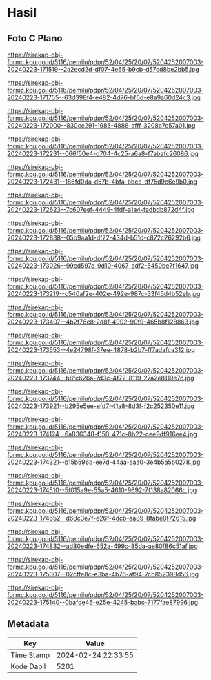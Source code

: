 # Hasil

## Foto C Plano

https://sirekap-obj-formc.kpu.go.id/5116/pemilu/pdpr/52/04/25/20/07/5204252007003-20240223-171519--2a2ecd2d-df07-4e65-b9cb-d57cd8be2bb5.jpg

https://sirekap-obj-formc.kpu.go.id/5116/pemilu/pdpr/52/04/25/20/07/5204252007003-20240223-171755--63d398f4-e482-4d76-bf6d-e8a9a60d24c3.jpg

https://sirekap-obj-formc.kpu.go.id/5116/pemilu/pdpr/52/04/25/20/07/5204252007003-20240223-172000--830cc291-1985-4888-afff-3208a7c57a01.jpg

https://sirekap-obj-formc.kpu.go.id/5116/pemilu/pdpr/52/04/25/20/07/5204252007003-20240223-172231--066f50e4-d704-4c25-a6a8-f7abafc26086.jpg

https://sirekap-obj-formc.kpu.go.id/5116/pemilu/pdpr/52/04/25/20/07/5204252007003-20240223-172431--186fd0da-d57b-4bfa-bbce-df75d9c6e9b0.jpg

https://sirekap-obj-formc.kpu.go.id/5116/pemilu/pdpr/52/04/25/20/07/5204252007003-20240223-172623--7c607eef-4449-4fdf-a1a4-fadbdb872d4f.jpg

https://sirekap-obj-formc.kpu.go.id/5116/pemilu/pdpr/52/04/25/20/07/5204252007003-20240223-172838--05b9aa1d-df72-434d-b51d-c872c26292b6.jpg

https://sirekap-obj-formc.kpu.go.id/5116/pemilu/pdpr/52/04/25/20/07/5204252007003-20240223-173026--99cd597c-9d10-4067-adf2-5450be7f1647.jpg

https://sirekap-obj-formc.kpu.go.id/5116/pemilu/pdpr/52/04/25/20/07/5204252007003-20240223-173219--c540af2e-402e-492e-987c-33f45d4b52eb.jpg

https://sirekap-obj-formc.kpu.go.id/5116/pemilu/pdpr/52/04/25/20/07/5204252007003-20240223-173407--4b2f76c8-2d8f-4902-90f9-465b8f128863.jpg

https://sirekap-obj-formc.kpu.go.id/5116/pemilu/pdpr/52/04/25/20/07/5204252007003-20240223-173553--4e24798f-37ee-4878-b2b7-ff7adafca312.jpg

https://sirekap-obj-formc.kpu.go.id/5116/pemilu/pdpr/52/04/25/20/07/5204252007003-20240223-173744--b8fc626a-7d3c-4f72-8119-27a2e8119e7c.jpg

https://sirekap-obj-formc.kpu.go.id/5116/pemilu/pdpr/52/04/25/20/07/5204252007003-20240223-173921--b295e5ee-efd7-41a8-8d3f-f2c252350e11.jpg

https://sirekap-obj-formc.kpu.go.id/5116/pemilu/pdpr/52/04/25/20/07/5204252007003-20240223-174124--6a836348-f150-471c-8b22-cee9df916ee4.jpg

https://sirekap-obj-formc.kpu.go.id/5116/pemilu/pdpr/52/04/25/20/07/5204252007003-20240223-174321--b15b596d-ee7d-44aa-aaa0-3e4b5a5b0278.jpg

https://sirekap-obj-formc.kpu.go.id/5116/pemilu/pdpr/52/04/25/20/07/5204252007003-20240223-174510--5f015a9e-55a5-4610-9692-7f138a82066c.jpg

https://sirekap-obj-formc.kpu.go.id/5116/pemilu/pdpr/52/04/25/20/07/5204252007003-20240223-174652--d68c3e7f-e26f-4dcb-aa89-8fabe8f72615.jpg

https://sirekap-obj-formc.kpu.go.id/5116/pemilu/pdpr/52/04/25/20/07/5204252007003-20240223-174832--ad80edfe-652a-499c-85da-ae80f86c51af.jpg

https://sirekap-obj-formc.kpu.go.id/5116/pemilu/pdpr/52/04/25/20/07/5204252007003-20240223-175007--02cffe8c-e3ba-4b76-af94-7cb852398d56.jpg

https://sirekap-obj-formc.kpu.go.id/5116/pemilu/pdpr/52/04/25/20/07/5204252007003-20240223-175140--0bafde46-e25e-4245-babc-7177fae87996.jpg


## Metadata

| Key        | Value               |
| ---------- | ------------------- |
| Time Stamp | 2024-02-24 22:33:55 |
| Kode Dapil | 5201                |



